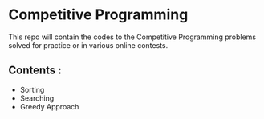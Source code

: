 # Competitive Programming

This repo will contain the codes to the Competitive Programming problems solved for practice or in various online contests.
 
## Contents :
*   Sorting
*   Searching
*   Greedy Approach
